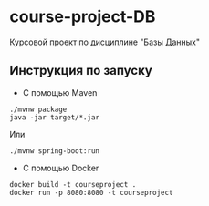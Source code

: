 # course-project-DB
Курсовой проект по дисциплине "Базы Данных"

## Инструкция по запуску 
* С помощью Maven
```
./mvnw package
java -jar target/*.jar
```

Или
```
./mvnw spring-boot:run
```

* С помощью Docker
```
docker build -t courseproject .
docker run -p 8080:8080 -t courseproject
```
